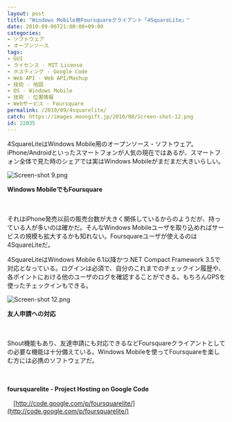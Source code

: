 ```yaml
---
layout: post
title: "Windows Mobile用Foursquareクライアント「4SquareLite」"
date: 2010-09-06T21:00:00+09:00
categories:
- ソフトウェア
- オープンソース
tags: 
- GUI
- ライセンス - MIT License
- ホスティング - Google Code
- Web API - Web API/Mashup
- 技術 - 地図
- OS - Windows Mobile
- 技術 - 位置情報
- Webサービス - Foursquare
permalink: /2010/09/4squarelite/
catch: https://images.moongift.jp/2010/08/Screen-shot-12.png
id: 22035
---
```

4SquareLiteはWindows Mobile用のオープンソース・ソフトウェア。iPhone/Androidといったスマートフォンが人気の現在ではあるが、スマートフォン全体で見た時のシェアでは実はWindows Mobileがまだまだ大きいらしい。

  

![Screen-shot 9.png](https://images.moongift.jp/2010/08/Screen-shot-9.png)  
  
**Windows MobileでもFoursquare**

  

　

  

それはiPhone発売以前の販売台数が大きく関係しているからのようだが、持っている人が多いのは確かだ。そんなWindows Mobileユーザを取り込めればサービスの規模も拡大するかも知れない。Foursquareユーザが使えるのは4SquareLiteだ。

  
<!--more-->

4SquareLiteはWindows Mobile 6.1以降かつ.NET Compact Framework 3.5で対応となっている。ログインは必須で、自分のこれまでのチェックイン履歴や、各ポイントにおける他のユーザのログを確認することができる。もちろんGPSを使ったチェックインもできる。

  

![Screen-shot 12.png](https://images.moongift.jp/2010/08/Screen-shot-12.png)  
  
**友人申請への対応**

  

　

  

Shout機能もあり、友達申請にも対応できるなどFoursquareクライアントとしての必要な機能は十分備えている。Windows Mobileを使ってFoursquareを楽しむ方には必携のソフトウェアだ。

  

　

  

**foursquarelite - Project Hosting on Google Code**  
  
　[http://code.google.com/p/foursquarelite/](http://code.google.com/p/foursquarelite/)

  

